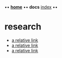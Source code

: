 •• **[home](/README.md)** •• **docs** [index](/docs/index.md) ••

# research

- [a relative link](docs/index.md)
- [a relative link](./docs/index.md)
- [a relative link](index.md)
